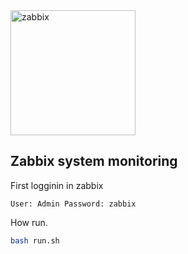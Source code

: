 <img src="https://upload.wikimedia.org/wikipedia/commons/thumb/5/5d/Zabbix_logo_square.svg/2500px-Zabbix_logo_square.svg.png" alt="zabbix" width="200" align="center" />

## Zabbix system monitoring


First logginin in zabbix

<code>User: Admin
Password: zabbix
</code>

How run. 

```bash 
bash run.sh
```




